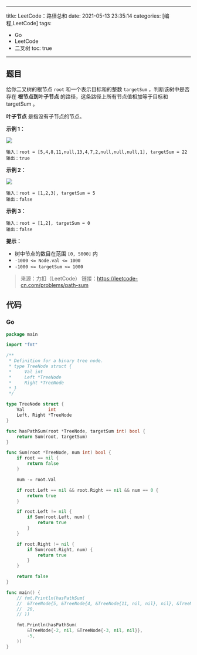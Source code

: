 ----
title: LeetCode：路径总和
date: 2021-05-13 23:35:14
categories: [编程,LeetCode]
tags: 
- Go
- LeetCode
- 二叉树
toc: true
----

## 题目

给你二叉树的根节点 `root` 和一个表示目标和的整数 `targetSum` ，判断该树中是否存在 **根节点到叶子节点** 的路径，这条路径上所有节点值相加等于目标和 targetSum 。

**叶子节点** 是指没有子节点的节点。

<!-- more -->

**示例 1：**

![](https://s.flc.io/2021-05-13-23-34-10.png)

```
输入：root = [5,4,8,11,null,13,4,7,2,null,null,null,1], targetSum = 22
输出：true
```

**示例 2：**

![](https://s.flc.io/2021-05-13-23-34-20.png)

```
输入：root = [1,2,3], targetSum = 5
输出：false
```

**示例 3：**

```
输入：root = [1,2], targetSum = 0
输出：false
```

**提示：**

- 树中节点的数目在范围 `[0, 5000]` 内
- `-1000 <= Node.val <= 1000`
- `-1000 <= targetSum <= 1000`

> 来源：力扣（LeetCode）
> 链接：https://leetcode-cn.com/problems/path-sum

## 代码

### Go

```go
package main

import "fmt"

/**
 * Definition for a binary tree node.
 * type TreeNode struct {
 *     Val int
 *     Left *TreeNode
 *     Right *TreeNode
 * }
 */

type TreeNode struct {
	Val         int
	Left, Right *TreeNode
}

func hasPathSum(root *TreeNode, targetSum int) bool {
	return Sum(root, targetSum)
}

func Sum(root *TreeNode, num int) bool {
	if root == nil {
		return false
	}

	num -= root.Val

	if root.Left == nil && root.Right == nil && num == 0 {
		return true
	}

	if root.Left != nil {
		if Sum(root.Left, num) {
			return true
		}
	}

	if root.Right != nil {
		if Sum(root.Right, num) {
			return true
		}
	}

	return false
}

func main() {
	// fmt.Println(hasPathSum(
	// 	&TreeNode{5, &TreeNode{4, &TreeNode{11, nil, nil}, nil}, &TreeNode{8, nil, nil}},
	// 	20,
	// ))

	fmt.Println(hasPathSum(
		&TreeNode{-2, nil, &TreeNode{-3, nil, nil}},
		-5,
	))
}
```